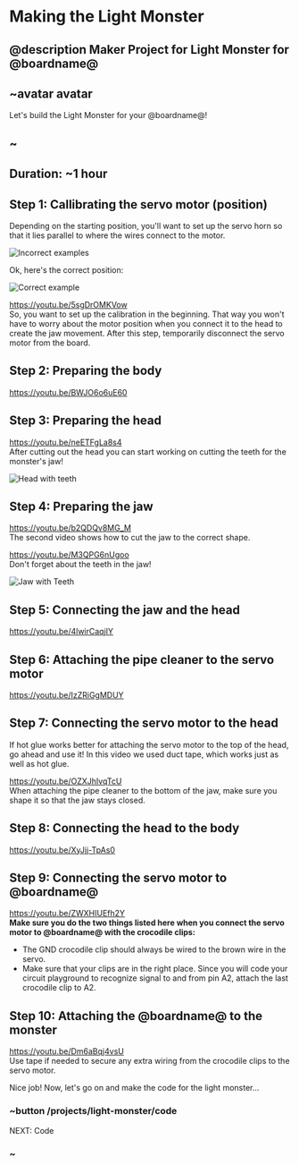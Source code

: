 # Making the Light Monster
## @description Maker Project for Light Monster for @boardname@

## ~avatar avatar

Let's build the Light Monster for your @boardname@!

## ~

## Duration: ~1 hour

## Step 1: Callibrating the servo motor (position)

Depending on the starting position, you'll want to set up the servo horn so that it lies parallel to where the wires connect to the motor.

![Incorrect examples](/static/cp/projects/light-monster/incorrect.png)

Ok, here's the correct position:

![Correct example](/static/cp/projects/light-monster/correct_motor.jpg)

https://youtu.be/5sgDrOMKVow
<br/>
So, you want to set up the calibration in the beginning. That way you won't have to worry about the motor position when you connect it to the head to create the jaw movement. After this step, temporarily disconnect the servo motor from the board.

## Step 2: Preparing the body

https://youtu.be/BWJO6o6uE60

## Step 3: Preparing the head

https://youtu.be/neETFgLa8s4
<br/>
After cutting out the head you can start working on cutting the teeth for the monster's jaw!

![Head with teeth](/static/cp/projects/light-monster/head_teeth.jpg)

## Step 4: Preparing the jaw

https://youtu.be/b2QDQv8MG_M
<br/>
The second video shows how to cut the jaw to the correct shape.

https://youtu.be/M3QPG6nUgoo
<br/>
Don't forget about the teeth in the jaw!

![Jaw with Teeth](/static/cp/projects/light-monster/jaw_teeth.jpg)

## Step 5: Connecting the jaw and the head

https://youtu.be/4lwirCaqjIY

## Step 6: Attaching the pipe cleaner to the servo motor

https://youtu.be/IzZRiGgMDUY

## Step 7: Connecting the servo motor to the head

If hot glue works better for attaching the servo motor to the top of the head, go ahead and use it! In this video we used duct tape, which works just as well as hot glue.

https://youtu.be/OZXJhIvqTcU
<br/>
When attaching the pipe cleaner to the bottom of the jaw, make sure you shape it so that the jaw stays closed.

## Step 8: Connecting the head to the body

https://youtu.be/XyJjj-TpAs0

## Step 9: Connecting the servo motor to @boardname@

https://youtu.be/ZWXHIUEfh2Y
<br/>
**Make sure you do the two things listed here when you connect the servo motor to @boardname@ with the crocodile clips:**

* The GND crocodile clip should always be wired to the brown wire in the servo.
* Make sure that your clips are in the right place. Since you will code your circuit playground to recognize signal to and from pin A2, attach the last crocodile clip to A2.

## Step 10: Attaching the @boardname@ to the monster

https://youtu.be/Dm6aBqj4vsU
<br/>
Use tape if needed to secure any extra wiring from the crocodile clips to the servo motor.

Nice job! Now, let's go on and make the code for the light monster...

### ~button /projects/light-monster/code

NEXT: Code

### ~
